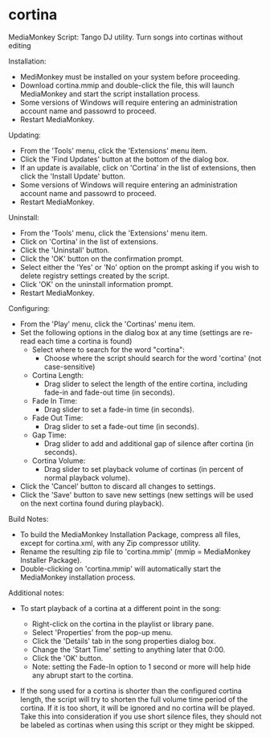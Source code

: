 cortina
=======

MediaMonkey Script: Tango DJ utility. Turn songs into cortinas without editing

Installation:

* MediMonkey must be installed on your system before proceeding.
* Download cortina.mmip and double-click the file, this will launch MediaMonkey and start the script installation process.
* Some versions of Windows will require entering an administration account name and passowrd to proceed.
* Restart MediaMonkey.

Updating:

* From the 'Tools' menu, click the 'Extensions' menu item.
* Click the 'Find Updates' button at the bottom of the dialog box.
* If an update is available, click on 'Cortina' in the list of extensions, then click the 'Install Update' button.
* Some versions of Windows will require entering an administration account name and passowrd to proceed.
* Restart MediaMonkey.

Uninstall:

* From the 'Tools' menu, click the 'Extensions' menu item.
* Click on 'Cortina' in the list of extensions.
* Click the 'Uninstall' button.
* Click the 'OK' button on the confirmation prompt.
* Select either the 'Yes' or 'No' option on the prompt asking if you wish to delete registry settings created by the script.
* Click 'OK' on the uninstall information prompt.
* Restart MediaMonkey.

Configuring:

* From the 'Play' menu, click the 'Cortinas' menu item.
* Set the following options in the dialog box at any time (settings are re-read each time a cortina is found)
  * Select where to search for the word "cortina":
    - Choose where the script should search for the word 'cortina' (not case-sensitive)
  * Cortina Length:
    - Drag slider to select the length of the entire cortina, including fade-in and fade-out time  (in seconds).
  * Fade In Time:
    - Drag slider to set a fade-in time (in seconds).
  * Fade Out Time:
    - Drag slider to set a fade-out time (in seconds).
  * Gap Time:
    - Drag slider to add and additional gap of silence after cortina (in seconds).
  * Cortina Volume:
    - Drag slider to set playback volume of cortinas (in percent of normal playback volume).
* Click the 'Cancel' button to discard all changes to settings.
* Click the 'Save' button to save new settings (new settings will be used on the next cortina found during playback).

Build Notes:
* To build the MediaMonkey Installation Package, compress all files, except for cortina.xml, with any Zip compressor utility. 
* Rename the resulting zip file to 'cortina.mmip' (mmip = MediaMonkey Installer Package).
* Double-clicking on 'cortina.mmip' will automatically start the MediaMonkey installation process.

Additional notes:
* To start playback of a cortina at a different point in the song:
    * Right-click on the cortina in the playlist or library pane.
    * Select 'Properties' from the pop-up menu.
    * Click the 'Details' tab in the song properties dialog box.
    * Change the 'Start Time' setting to anything later that 0:00.
    * Click the 'OK' button.
    * Note: setting the Fade-In option to 1 second or more will help hide any abrupt start to the cortina.
    
* If the song used for a cortina is shorter than the configured cortina length, the script will try to shorten the 
  full volume time period of the cortina.  If it is too short, it will be ignored and no cortina will be played.
  Take this into consideration if you use short silence files, they should not be labeled as cortinas when using this
  script or they might be skipped.

